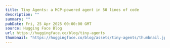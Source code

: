 ```yaml
---
title: Tiny Agents: a MCP-powered agent in 50 lines of code
description: ""
summary: ""
pubDate: Fri, 25 Apr 2025 00:00:00 GMT
source: Hugging Face Blog
url: https://huggingface.co/blog/tiny-agents
thumbnail: "https://huggingface.co/blog/assets/tiny-agents/thumbnail.jpg"
---
```



